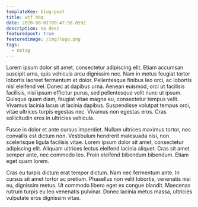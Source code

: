 ```yaml
---
templateKey: blog-post
title: wtf bbq
date: 2020-08-01T09:47:50.859Z
description: no desc
featuredpost: true
featuredimage: /img/logo.png
tags:
  - notag
---
```

Lorem ipsum dolor sit amet, consectetur adipiscing elit. Etiam accumsan suscipit urna, quis vehicula arcu dignissim nec. Nam in metus feugiat tortor lobortis laoreet fermentum et dolor. Pellentesque finibus leo orci, ac lobortis nisl eleifend vel. Donec at dapibus urna. Aenean euismod, orci ut facilisis facilisis, nisi ipsum efficitur purus, sed pellentesque velit nunc ut ipsum. Quisque quam diam, feugiat vitae magna eu, consectetur tempus velit. Vivamus lacinia lacus ut lacinia dapibus. Suspendisse volutpat tempus orci, vitae ultrices turpis egestas nec. Vivamus non egestas eros. Cras sollicitudin eros in ultricies vehicula.

Fusce in dolor et ante cursus imperdiet. Nullam ultrices maximus tortor, nec convallis est dictum non. Vestibulum hendrerit malesuada nisi, non scelerisque ligula facilisis vitae. Lorem ipsum dolor sit amet, consectetur adipiscing elit. Aliquam ultrices lectus eleifend lacinia aliquet. Cras sit amet semper ante, nec commodo leo. Proin eleifend bibendum bibendum. Etiam eget quam lorem.

Cras eu turpis dictum erat tempor dictum. Nam nec fermentum ante. In cursus sit amet tortor ac pretium. Phasellus non velit lobortis, venenatis nisi eu, dignissim metus. Ut commodo libero eget ex congue blandit. Maecenas rutrum turpis eu leo venenatis pulvinar. Donec lacinia metus massa, ultricies vulputate eros dignissim vitae.